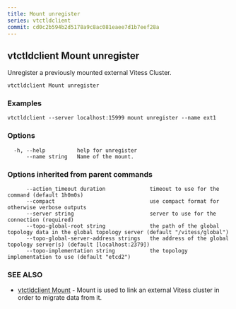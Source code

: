 ```yaml
---
title: Mount unregister
series: vtctldclient
commit: cd0c2b594b2d5178a9c8ac081eaee7d1b7eef28a
---
```

## vtctldclient Mount unregister

Unregister a previously mounted external Vitess Cluster.

```
vtctldclient Mount unregister
```

### Examples

```
vtctldclient --server localhost:15999 mount unregister --name ext1
```

### Options

```
  -h, --help          help for unregister
      --name string   Name of the mount.
```

### Options inherited from parent commands

```
      --action_timeout duration              timeout to use for the command (default 1h0m0s)
      --compact                              use compact format for otherwise verbose outputs
      --server string                        server to use for the connection (required)
      --topo-global-root string              the path of the global topology data in the global topology server (default "/vitess/global")
      --topo-global-server-address strings   the address of the global topology server(s) (default [localhost:2379])
      --topo-implementation string           the topology implementation to use (default "etcd2")
```

### SEE ALSO

* [vtctldclient Mount](../)	 - Mount is used to link an external Vitess cluster in order to migrate data from it.

